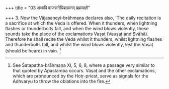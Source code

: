 +++
title = "03 अथापि वाजसनेयिब्राह्मणम् ब्रह्मयज्ञो"

+++
3. Now the Vājasaneyi-brāhmaṇa declares also, 'The daily recitation is a sacrifice at which the Veda is offered. When it thunders, when lightning flashes or thunderbolts fall, and when the wind blows violently, these sounds take the place of the exclamations Vaṣaṭ (Vauṣaṭ and Svāhā). Therefore he shall recite the Veda whilst it thunders, whilst lightning flashes and thunderbolts fall, and whilst the wind blows violently, lest the Vaṣaṭ (should be heard) in vain. [^3] 


[^3]:  See Śatapatha-brāhmaṇa XI, 5, 6, 8, where a passage very similar to that quoted by Āpastamba occurs. Vaṣaṭ and the other exclamations, which are pronounced by the Hotṛ-priest, serve as signals for the Adhvaryu to throw the oblations into the fire.
